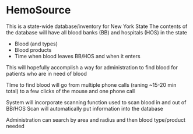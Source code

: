 # HemoSource

This is a state-wide database/inventory for New York State
The contents of the database will have all blood banks (BB) and hospitals (HOS) in the state
  - Blood (and types)
  - Blood products
  - Time when blood leaves BB/HOS and when it enters
  
This will hopefully accomplish a way for administration to find blood for patients
who are in need of blood

TIme to find blood will go from multiple phone calls (raning ~15-20 min total) to 
a few clicks of the mouse and one phone call

System will incorporate scanning function used to scan blood in and out of BB/HOS
Scan will automatically put information into the database

Administration can search by area and radius and then blood type/product needed

